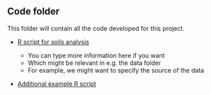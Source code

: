 ## Code folder

This folder will contain all the code developed for this project. 

- [R script for soils analysis](soils-script.R)
  - You can type more information here if you want
  - Which might be relevant in e.g. the data folder
  - For example, we might want to specify the source of the data
  
- [Additional example R script](soils-script-myown.R)


